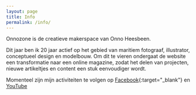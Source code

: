 ```yaml
---
layout: page
title: Info
permalink: /info/
---
```


Onnozone is de creatieve makerspace van Onno Heesbeen.

Dit jaar ben ik 20 jaar actief op het gebied van maritiem fotograaf, illustrator, conceptueel design en modelbouw. Om dit te vieren ondergaat de website een transformatie naar een online magazine, zodat het delen van projecten, nieuwe artikeltjes en content een stuk eenvoudiger wordt. 

Momenteel zijn mijn activiteiten te volgen op [Facebook](https://www.facebook.com/Onnozone-113172183839158){:target="_blank"} en [YouTube](https://www.youtube.com/channel/UCIe_v09FFodVGK34RnATljA)

